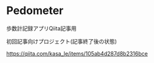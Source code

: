 # Pedometer
歩数計記録アプリQiita記事用

初回記事向けプロジェクト(記事終了後の状態)

https://qiita.com/kasa_le/items/105ab4d287d8b2316bce
